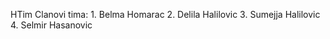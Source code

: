 HTim
Clanovi tima:
	1. Belma Homarac
	2. Delila Halilovic
	3. Sumejja Halilovic
	4. Selmir Hasanovic

